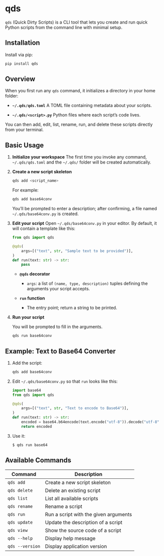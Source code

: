 # qds

`qds` (Quick Dirty Scripts) is a CLI tool that lets you create and run quick Python scripts from the command line with minimal setup.

## Installation

Install via pip:

```bash
pip install qds
```

## Overview

When you first run any `qds` command, it initializes a directory in your home folder:

- **`~/.qds/qds.toml`**
  A TOML file containing metadata about your scripts.

- **`~/.qds/<script>.py`**
  Python files where each script’s code lives.

You can then add, edit, list, rename, run, and delete these scripts directly from your terminal.

## Basic Usage

1. **Initialize your workspace**
   The first time you invoke any command, `~/.qds/qds.toml` and the `~/.qds/` folder will be created automatically.

2. **Create a new script skeleton**

   ```bash
   qds add <script_name>
   ```

   For example:

   ```bash
   qds add base64conv
   ```

   You’ll be prompted to enter a description; after confirming, a file named `~/.qds/base64conv.py` is created.

3. **Edit your script**
   Open `~/.qds/base64conv.py` in your editor. By default, it will contain a template like this:

   ```python
   from qds import qds

   @qds(
       args=[("text", str, "Sample text to be provided")],
   )
   def run(text: str) -> str:
       pass
   ```

   - **`@qds` decorator**

     - `args`: a list of `(name, type, description)` tuples defining the arguments your script accepts.

   - **`run` function**

     - The entry point; return a string to be printed.

4. **Run your script**

   You will be prompted to fill in the arguments.

   ```bash
   qds run base64conv
   ```

## Example: Text to Base64 Converter

1. Add the script:

   ```bash
   qds add base64conv
   ```

2. Edit `~/.qds/base64conv.py` so that `run` looks like this:

   ```python
   import base64
   from qds import qds

   @qds(
       args=[("text", str, "Text to encode to Base64")],
   )
   def run(text: str) -> str:
       encoded = base64.b64encode(text.encode("utf-8")).decode("utf-8")
       return encoded
   ```

3. Use it:

   ```bash
   $ qds run base64
   ```

## Available Commands

| Command         | Description                           |
| --------------- | ------------------------------------- |
| `qds add`       | Create a new script skeleton          |
| `qds delete`    | Delete an existing script             |
| `qds list`      | List all available scripts            |
| `qds rename`    | Rename a script                       |
| `qds run`       | Run a script with the given arguments |
| `qds update`    | Update the description of a script    |
| `qds view`      | Show the source code of a script      |
| `qds --help`    | Display help message                  |
| `qds --version` | Display application version           |
